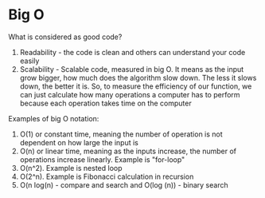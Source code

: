 # Big O

What is considered as good code?

1. Readability - the code is clean and others can understand your code easily
2. Scalability - Scalable code, measured in big O. It means as the input grow bigger, how much does the algorithm slow down. The less it slows down,  the better it is. So, to measure the efficiency of our function, we can just calculate how many operations a computer has to perform because each operation takes time on the computer

Examples of big O notation:

1. O\(1\) or constant time, meaning the number of operation is not dependent on how large the input is
2. O\(n\) or linear time, meaning as the inputs increase,  the number of operations increase linearly. Example is "for-loop"
3. O\(n^2\). Example is nested loop
4. O\(2^n\). Example is Fibonacci calculation in recursion
5. O\(n log\(n\) - compare and search and O\(log \(n\)\) - binary search

